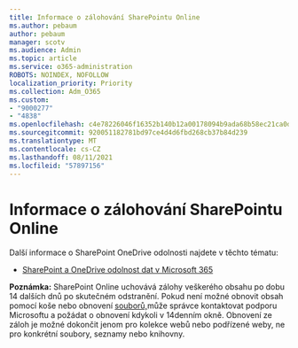 ```yaml
---
title: Informace o zálohování SharePointu Online
ms.author: pebaum
author: pebaum
manager: scotv
ms.audience: Admin
ms.topic: article
ms.service: o365-administration
ROBOTS: NOINDEX, NOFOLLOW
localization_priority: Priority
ms.collection: Adm_O365
ms.custom:
- "9000277"
- "4838"
ms.openlocfilehash: c4e78226046f16352b140b12a00178094b9ada68b58ec21ca0d974792c8e3068
ms.sourcegitcommit: 920051182781bd97ce4d4d6fbd268cb37b84d239
ms.translationtype: MT
ms.contentlocale: cs-CZ
ms.lasthandoff: 08/11/2021
ms.locfileid: "57897156"
---
```

# <a name="sharepoint-online-backup-information"></a>Informace o zálohování SharePointu Online

Další informace o SharePoint OneDrive odolnosti najdete v těchto tématu:

- [SharePoint a OneDrive odolnost dat v Microsoft 365](https://docs.microsoft.com/compliance/assurance/assurance-sharepoint-onedrive-data-resiliency)

**Poznámka:** SharePoint Online uchovává zálohy veškerého obsahu po dobu 14 dalších dnů po skutečném odstranění. Pokud není možné obnovit [](https://support.microsoft.com/office/restore-deleted-items-from-the-site-collection-recycle-bin-5fa924ee-16d7-487b-9a0a-021b9062d14b) obsah pomocí koše nebo obnovení [souborů,](https://support.microsoft.com/office/restore-your-onedrive-fa231298-759d-41cf-bcd0-25ac53eb8a15)může správce kontaktovat podporu Microsoftu a požádat o obnovení kdykoli v 14denním okně. Obnovení ze záloh je možné dokončit jenom pro kolekce webů nebo podřízené weby, ne pro konkrétní soubory, seznamy nebo knihovny.
